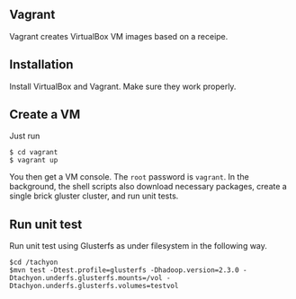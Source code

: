 ## Vagrant

Vagrant creates VirtualBox VM images based on a receipe.

## Installation
Install VirtualBox and Vagrant. Make sure they work properly.

## Create a VM

Just run

    $ cd vagrant
    $ vagrant up

You then get a VM console. The `root` password is `vagrant`.
In the background, the shell scripts also download necessary packages, create a single brick gluster cluster, and run unit tests.

## Run unit test

Run unit test using Glusterfs as under filesystem in the following way.

    $cd /tachyon
    $mvn test -Dtest.profile=glusterfs -Dhadoop.version=2.3.0 -Dtachyon.underfs.glusterfs.mounts=/vol -Dtachyon.underfs.glusterfs.volumes=testvol 
